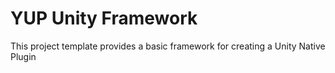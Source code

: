 # YUP Unity Framework

This project template provides a basic framework for creating a Unity Native Plugin
